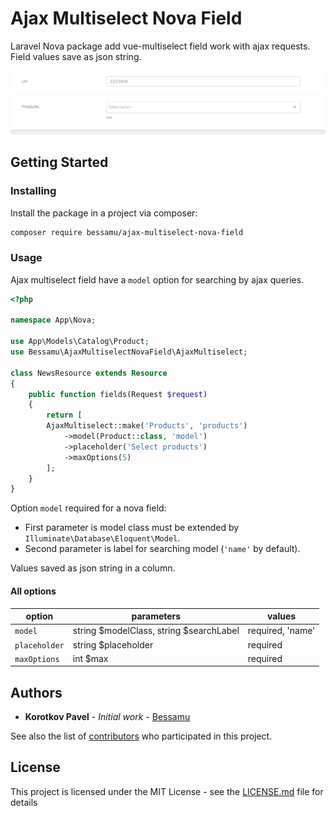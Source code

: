 # Ajax Multiselect Nova Field
Laravel Nova package add vue-multiselect field work with ajax requests. Field values save as json string.
  
![](docs/ajax-request.gif)

## Getting Started
### Installing

Install the package in a project via composer:

```bash
composer require bessamu/ajax-multiselect-nova-field
```

### Usage

Ajax multiselect field have a `model` option for searching by ajax queries.

```php
<?php

namespace App\Nova;

use App\Models\Catalog\Product;
use Bessamu\AjaxMultiselectNovaField\AjaxMultiselect;

class NewsResource extends Resource
{
    public function fields(Request $request)
    {
        return [
        AjaxMultiselect::make('Products', 'products')
            ->model(Product::class, 'model')
            ->placeholder('Select products')
            ->maxOptions(5)
        ];
    }
}
```
Option `model` required for a nova field:

- First parameter is model class must be extended by `Illuminate\Database\Eloquent\Model`. 
- Second parameter is label for searching model (`'name'` by default).

Values saved as json string in a column.

#### All options

| option                        | parameters                               | values           |
| ----------------------------- | ---------------------------------------- | ---------------- |
| `model`                       | string $modelClass, string $searchLabel  | required, 'name' |
| `placeholder`                 | string $placeholder                      | required         |
| `maxOptions`                  | int $max                                 | required         |


## Authors

* **Korotkov Pavel** - *Initial work* - [Bessamu](https://github.com/Bessamu)

See also the list of [contributors](https://github.com/Bessamu/ajax-multiselect-nova-field/graphs/contributors) who participated in this project.

## License

This project is licensed under the MIT License - see the [LICENSE.md](LICENSE.md) file for details
